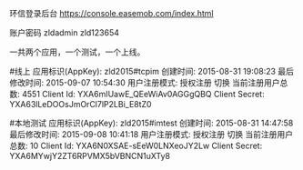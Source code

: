 环信登录后台
https://console.easemob.com/index.html

账户密码
zldadmin
zld123654

一共两个应用，一个测试，一个上线。

#线上
应用标识(AppKey):	zld2015#tcpim
创建时间:	2015-08-31 19:08:23
最后修改时间:	2015-09-07 10:54:30
用户注册模式:	授权注册            切换
当前注册用户总数:	4551
Client Id:	YXA6mIUawE_QEeWiAv0AGGgQBQ
Client Secret:	YXA63lLeDOOsJmOrCl7lP2LBi_E8tZ0

#本地测试
应用标识(AppKey):	zld2015#imtest
创建时间:	2015-08-31 14:47:58
最后修改时间:	2015-09-08 10:41:18
用户注册模式:	授权注册            切换
当前注册用户总数:	10
Client Id:	YXA6N0XSAE-sEeW0LNXeoJY2Lw
Client Secret:	YXA6MYwjY2ZT6RPVMX5bVBNCN1uXTy8
